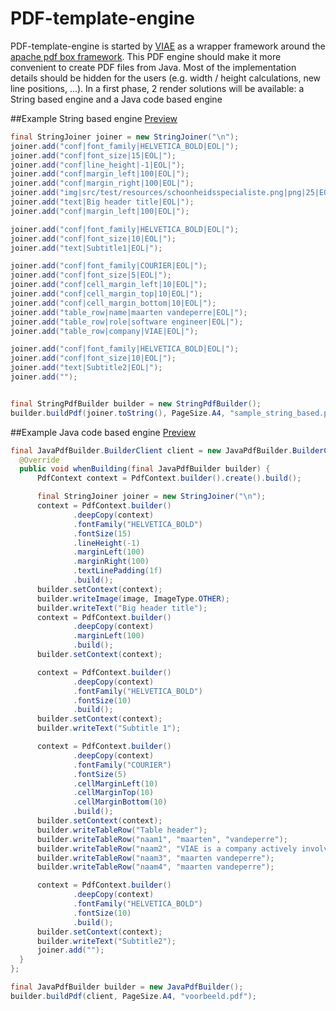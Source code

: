 PDF-template-engine
===================================================
PDF-template-engine is started by [VIAE](http://viae-it.com/) as a wrapper framework around the [apache pdf box framework](https://pdfbox.apache.org/). 
This PDF engine should make it more convenient to create PDF files from Java.
Most of the implementation details should be hidden for the users (e.g. width / height calculations, new line positions, ...).
In a first phase, 2 render solutions will be available: a String based engine and a Java code based engine

##Example String based engine
[Preview](https://github.com/VIAE-IT/PDF-template-engine/blob/master/docu/sample/voorbeeld_string_based.pdf)
```java
final StringJoiner joiner = new StringJoiner("\n");
joiner.add("conf|font_family|HELVETICA_BOLD|EOL|");
joiner.add("conf|font_size|15|EOL|");
joiner.add("conf|line_height|-1|EOL|");
joiner.add("conf|margin_left|100|EOL|");
joiner.add("conf|margin_right|100|EOL|");
joiner.add("img|src/test/resources/schoonheidsspecialiste.png|png|25|EOL|");
joiner.add("text|Big header title|EOL|");
joiner.add("conf|margin_left|100|EOL|");

joiner.add("conf|font_family|HELVETICA_BOLD|EOL|");
joiner.add("conf|font_size|10|EOL|");
joiner.add("text|Subtitle1|EOL|");

joiner.add("conf|font_family|COURIER|EOL|");
joiner.add("conf|font_size|5|EOL|");
joiner.add("conf|cell_margin_left|10|EOL|");
joiner.add("conf|cell_margin_top|10|EOL|");
joiner.add("conf|cell_margin_bottom|10|EOL|");
joiner.add("table_row|name|maarten vandeperre|EOL|");
joiner.add("table_row|role|software engineer|EOL|");
joiner.add("table_row|company|VIAE|EOL|");

joiner.add("conf|font_family|HELVETICA_BOLD|EOL|");
joiner.add("conf|font_size|10|EOL|");
joiner.add("text|Subtitle2|EOL|");
joiner.add("");


final StringPdfBuilder builder = new StringPdfBuilder();
builder.buildPdf(joiner.toString(), PageSize.A4, "sample_string_based.pdf");
```

##Example Java code based engine
[Preview](https://github.com/VIAE-IT/PDF-template-engine/blob/master/docu/sample/sample_java_based.pdf)
```java
final JavaPdfBuilder.BuilderClient client = new JavaPdfBuilder.BuilderClient() {
  @Override
  public void whenBuilding(final JavaPdfBuilder builder) {
      PdfContext context = PdfContext.builder().create().build();

      final StringJoiner joiner = new StringJoiner("\n");
      context = PdfContext.builder()
              .deepCopy(context)
              .fontFamily("HELVETICA_BOLD")
              .fontSize(15)
              .lineHeight(-1)
              .marginLeft(100)
              .marginRight(100)
              .textLinePadding(1f)
              .build();
      builder.setContext(context);
      builder.writeImage(image, ImageType.OTHER);
      builder.writeText("Big header title");
      context = PdfContext.builder()
              .deepCopy(context)
              .marginLeft(100)
              .build();
      builder.setContext(context);

      context = PdfContext.builder()
              .deepCopy(context)
              .fontFamily("HELVETICA_BOLD")
              .fontSize(10)
              .build();
      builder.setContext(context);
      builder.writeText("Subtitle 1");

      context = PdfContext.builder()
              .deepCopy(context)
              .fontFamily("COURIER")
              .fontSize(5)
              .cellMarginLeft(10)
              .cellMarginTop(10)
              .cellMarginBottom(10)
              .build();
      builder.setContext(context);
      builder.writeTableRow("Table header");
      builder.writeTableRow("naam1", "maarten", "vandeperre");
      builder.writeTableRow("naam2", "VIAE is a company actively involved in IT development (going from mobile applications and webdevelopmen to providing libraries like the pdf rendering engine. It is founded by Maarten Vandeperre (software engineer, Gent).");
      builder.writeTableRow("naam3", "maarten vandeperre");
      builder.writeTableRow("naam4", "maarten vandeperre");

      context = PdfContext.builder()
              .deepCopy(context)
              .fontFamily("HELVETICA_BOLD")
              .fontSize(10)
              .build();
      builder.setContext(context);
      builder.writeText("Subtitle2");
      joiner.add("");
  }
};

final JavaPdfBuilder builder = new JavaPdfBuilder();
builder.buildPdf(client, PageSize.A4, "voorbeeld.pdf");
```

